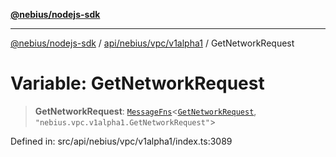 [**@nebius/nodejs-sdk**](../../../../../README.md)

***

[@nebius/nodejs-sdk](../../../../../README.md) / [api/nebius/vpc/v1alpha1](../README.md) / GetNetworkRequest

# Variable: GetNetworkRequest

> **GetNetworkRequest**: [`MessageFns`](../../../../../runtime/protos/core/interfaces/MessageFns.md)\<[`GetNetworkRequest`](../interfaces/GetNetworkRequest.md), `"nebius.vpc.v1alpha1.GetNetworkRequest"`\>

Defined in: src/api/nebius/vpc/v1alpha1/index.ts:3089
